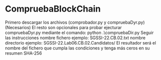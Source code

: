 # CompruebaBlockChain
 
Primero descargar los archivos (comprobador.py y compruebaDyr.py)(Necesarios)
El resto son opcionales para probar
ejecturar compruebaDyr.py mediante el comando:
   python .\compruebaDir.py
Seguir las instrucciones
nombre fichero ejemplo: SGSSI-22.CB.02.txt
nombre directorio ejemplo: SGSSI-22.Lab06.CB.02.Candidatos/
El resultador será el nombre del fichero que cumpla las condiciones y tenga más ceros en su resumen SHA-256

